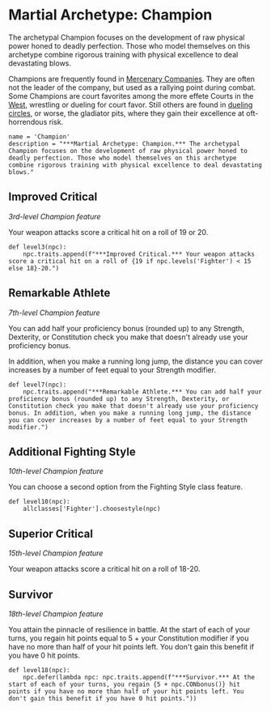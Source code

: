 # Martial Archetype: Champion
The archetypal Champion focuses on the development of raw physical power honed to deadly perfection. Those who model themselves on this archetype combine rigorous training with physical excellence to deal devastating blows.

Champions are frequently found in [Mercenary Companies](../../Organizations/MercCompanies/index.md). They are often not the leader of the company, but used as a rallying point during combat. Some Champions are court favorites among the more effete Courts in the [West](../../Nations/index.md#the-west), wrestling or dueling for court favor. Still others are found in [dueling circles](../../Organizations/DuelingColleges/index.md), or worse, the gladiator pits, where they gain their excellence at oft-horrendous risk.

```
name = 'Champion'
description = "***Martial Archetype: Champion.*** The archetypal Champion focuses on the development of raw physical power honed to deadly perfection. Those who model themselves on this archetype combine rigorous training with physical excellence to deal devastating blows."
```

## Improved Critical
*3rd-level Champion feature*

Your weapon attacks score a critical hit on a roll of 19 or 20.

```
def level3(npc):
    npc.traits.append(f"***Improved Critical.*** Your weapon attacks score a critical hit on a roll of {19 if npc.levels('Fighter') < 15 else 18}-20.")
```

## Remarkable Athlete
*7th-level Champion feature*

You can add half your proficiency bonus (rounded up) to any Strength, Dexterity, or Constitution check you make that doesn't already use your proficiency bonus.

In addition, when you make a running long jump, the distance you can cover increases by a number of feet equal to your Strength modifier.

```
def level7(npc):
    npc.traits.append("***Remarkable Athlete.*** You can add half your proficiency bonus (rounded up) to any Strength, Dexterity, or Constitution check you make that doesn't already use your proficiency bonus. In addition, when you make a running long jump, the distance you can cover increases by a number of feet equal to your Strength modifier.")
```

## Additional Fighting Style
*10th-level Champion feature*

You can choose a second option from the Fighting Style class feature.

```
def level10(npc):
    allclasses['Fighter'].choosestyle(npc)
```

## Superior Critical
*15th-level Champion feature*

Your weapon attacks score a critical hit on a roll of 18-20.

## Survivor
*18th-level Champion feature*

You attain the pinnacle of resilience in battle. At the start of each of your turns, you regain hit points equal to 5 + your Constitution modifier if you have no more than half of your hit points left. You don't gain this benefit if you have 0 hit points.

```
def level18(npc):
    npc.defer(lambda npc: npc.traits.append(f"***Survivor.*** At the start of each of your turns, you regain {5 + npc.CONbonus()} hit points if you have no more than half of your hit points left. You don't gain this benefit if you have 0 hit points."))
```
